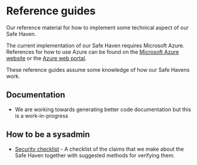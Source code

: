 # Reference guides

Our reference material for how to implement some technical aspect of our Safe Haven.

The current implementation of our Safe Haven requires Microsoft Azure. References for how to use Azure can be found on the [Microsoft Azure website](https://azure.microsoft.com/en-gb/) or the [Azure web portal](https://azure.microsoft.com/en-gb/features/azure-portal/).

These reference guides assume some knowledge of how our Safe Havens work.

## Documentation

+ We are working towards generating better code documentation but this is a work-in-progress

## How to be a sysadmin

+ [Security checklist](checklists/security-checklist.md) - A checklist of the claims that we make about the Safe Haven together with suggested methods for verifying them.
